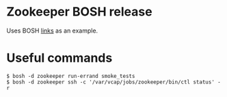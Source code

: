 # Zookeeper BOSH release

Uses BOSH [links](https://bosh.io/docs/links.html) as an example.

# Useful commands

```
$ bosh -d zookeeper run-errand smoke_tests
$ bosh -d zookeeper ssh -c '/var/vcap/jobs/zookeeper/bin/ctl status' -r
```
